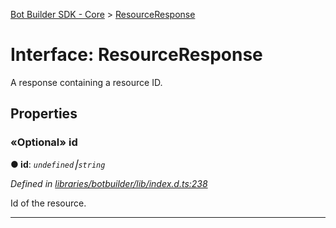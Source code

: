 [Bot Builder SDK - Core](../README.md) > [ResourceResponse](../interfaces/botbuilder.resourceresponse.md)



# Interface: ResourceResponse


A response containing a resource ID.


## Properties
<a id="id"></a>

### «Optional» id

**●  id**:  *`undefined`⎮`string`* 

*Defined in [libraries/botbuilder/lib/index.d.ts:238](https://github.com/Microsoft/botbuilder-js/blob/a28edbb/libraries/botbuilder/lib/index.d.ts#L238)*



Id of the resource.




___


